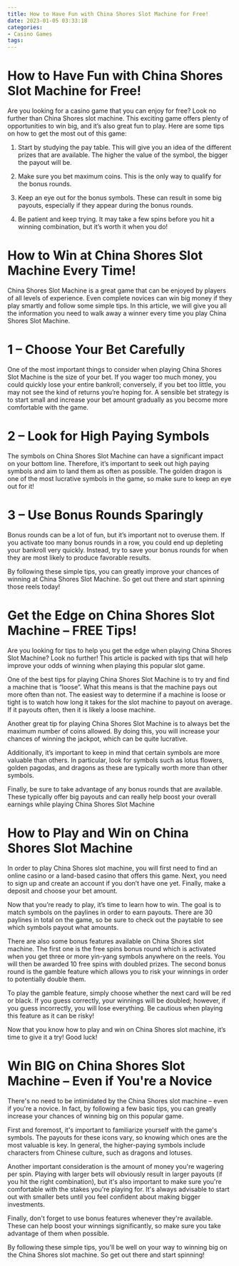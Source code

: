 ```yaml
---
title: How to Have Fun with China Shores Slot Machine for Free!
date: 2023-01-05 03:33:18
categories:
- Casino Games
tags:
---
```



#  How to Have Fun with China Shores Slot Machine for Free!

Are you looking for a casino game that you can enjoy for free? Look no further than China Shores slot machine. This exciting game offers plenty of opportunities to win big, and it’s also great fun to play. Here are some tips on how to get the most out of this game:

1. Start by studying the pay table. This will give you an idea of the different prizes that are available. The higher the value of the symbol, the bigger the payout will be.

2. Make sure you bet maximum coins. This is the only way to qualify for the bonus rounds.

3. Keep an eye out for the bonus symbols. These can result in some big payouts, especially if they appear during the bonus rounds.

4. Be patient and keep trying. It may take a few spins before you hit a winning combination, but it’s worth it when you do!

#  How to Win at China Shores Slot Machine Every Time!

China Shores Slot Machine is a great game that can be enjoyed by players of all levels of experience. Even complete novices can win big money if they play smartly and follow some simple tips. In this article, we will give you all the information you need to walk away a winner every time you play China Shores Slot Machine.

# 1 – Choose Your Bet Carefully

One of the most important things to consider when playing China Shores Slot Machine is the size of your bet. If you wager too much money, you could quickly lose your entire bankroll; conversely, if you bet too little, you may not see the kind of returns you’re hoping for. A sensible bet strategy is to start small and increase your bet amount gradually as you become more comfortable with the game.

# 2 – Look for High Paying Symbols

The symbols on China Shores Slot Machine can have a significant impact on your bottom line. Therefore, it’s important to seek out high paying symbols and aim to land them as often as possible. The golden dragon is one of the most lucrative symbols in the game, so make sure to keep an eye out for it!

# 3 – Use Bonus Rounds Sparingly

Bonus rounds can be a lot of fun, but it’s important not to overuse them. If you activate too many bonus rounds in a row, you could end up depleting your bankroll very quickly. Instead, try to save your bonus rounds for when they are most likely to produce favorable results.

By following these simple tips, you can greatly improve your chances of winning at China Shores Slot Machine. So get out there and start spinning those reels today!

#  Get the Edge on China Shores Slot Machine – FREE Tips!

Are you looking for tips to help you get the edge when playing China Shores Slot Machine? Look no further! This article is packed with tips that will help improve your odds of winning when playing this popular slot game.

One of the best tips for playing China Shores Slot Machine is to try and find a machine that is “loose”. What this means is that the machine pays out more often than not. The easiest way to determine if a machine is loose or tight is to watch how long it takes for the slot machine to payout on average. If it payouts often, then it is likely a loose machine.

Another great tip for playing China Shores Slot Machine is to always bet the maximum number of coins allowed. By doing this, you will increase your chances of winning the jackpot, which can be quite lucrative.

Additionally, it’s important to keep in mind that certain symbols are more valuable than others. In particular, look for symbols such as lotus flowers, golden pagodas, and dragons as these are typically worth more than other symbols.

Finally, be sure to take advantage of any bonus rounds that are available. These typically offer big payouts and can really help boost your overall earnings while playing China Shores Slot Machine

#  How to Play and Win on China Shores Slot Machine

In order to play China Shores slot machine, you will first need to find an online casino or a land-based casino that offers this game. Next, you need to sign up and create an account if you don’t have one yet. Finally, make a deposit and choose your bet amount.

Now that you’re ready to play, it’s time to learn how to win. The goal is to match symbols on the paylines in order to earn payouts. There are 30 paylines in total on the game, so be sure to check out the paytable to see which symbols payout what amounts.

There are also some bonus features available on China Shores slot machine. The first one is the free spins bonus round which is activated when you get three or more yin-yang symbols anywhere on the reels. You will then be awarded 10 free spins with doubled prizes. The second bonus round is the gamble feature which allows you to risk your winnings in order to potentially double them.

To play the gamble feature, simply choose whether the next card will be red or black. If you guess correctly, your winnings will be doubled; however, if you guess incorrectly, you will lose everything. Be cautious when playing this feature as it can be risky!

Now that you know how to play and win on China Shores slot machine, it’s time to give it a try! Good luck!

#  Win BIG on China Shores Slot Machine – Even if You're a Novice

There's no need to be intimidated by the China Shores slot machine – even if you're a novice. In fact, by following a few basic tips, you can greatly increase your chances of winning big on this popular game.

First and foremost, it's important to familiarize yourself with the game's symbols. The payouts for these icons vary, so knowing which ones are the most valuable is key. In general, the higher-paying symbols include characters from Chinese culture, such as dragons and lotuses.

Another important consideration is the amount of money you're wagering per spin. Playing with larger bets will obviously result in larger payouts (if you hit the right combination), but it's also important to make sure you're comfortable with the stakes you're playing for. It's always advisable to start out with smaller bets until you feel confident about making bigger investments.

Finally, don't forget to use bonus features whenever they're available. These can help boost your winnings significantly, so make sure you take advantage of them when possible.

By following these simple tips, you'll be well on your way to winning big on the China Shores slot machine. So get out there and start spinning!